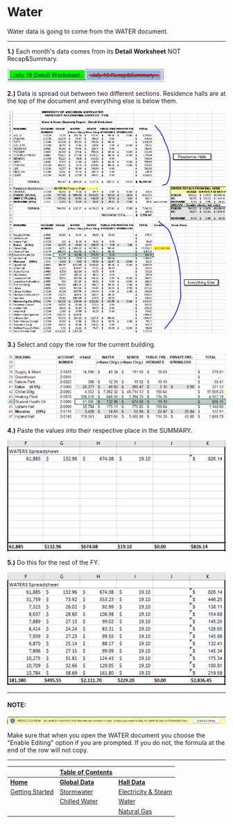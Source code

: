 # Water
Water data is going to come from the WATER document.

---

**1.)** Each month's data comes from its **Detail Worksheet** NOT Recap&Summary.

![img1](src/storm/img1.png)

**2.)** Data is spread out between two different sections. Residence halls are at the top of the document and everything else is below them.

![water1](src/reshalls/water1.png)

**3.)** Select and copy the row for the current building. 

![water2](src/reshalls/water2.png)

**4.)** Paste the values into their respective place in the SUMMARY.

![water3](src/reshalls/water3.png)

**5.)** Do this for the rest of the FY.

![water4](src/reshalls/water4.png)

---
#### NOTE:
![elec7](src/reshalls/elec7.png)

Make sure that when you open the WATER document you choose the "Enable Editing" option if you are prompted. If you do not, the formula at the end of the row will not copy.

---

| | [Table of Contents](https://uw-whitewater-sustainability.github.io/Utility%20Summary/data) | |
|-------------|-------------|-------------|
| [**Home**](https://uw-whitewater-sustainability.github.io/Utility%20Summary) | [**Global Data**](https://uw-whitewater-sustainability.github.io/Utility%20Summary/global) | [**Hall Data**](https://uw-whitewater-sustainability.github.io/Utility%20Summary/reshalls) |
| [Getting Started]() | [Stormwater](https://uw-whitewater-sustainability.github.io/Utility%20Summary/storm) | [Electricity & Steam](https://uw-whitewater-sustainability.github.io/Utility%20Summary/elecsteam) |
| | [Chilled Water](https://uw-whitewater-sustainability.github.io/Utility%20Summary/chilled) | [Water](https://uw-whitewater-sustainability.github.io/Utility%20Summary/water) |
| | | [Natural Gas](https://uw-whitewater-sustainability.github.io/Utility%20Summary/gas) |